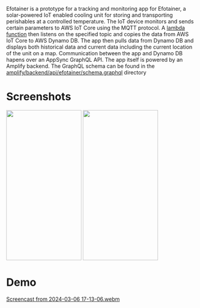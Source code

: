Efotainer is a prototype for a tracking and monitoring app for Efotainer, a solar-powered IoT enabled
cooling unit for storing and transporting perishables at a controlled temperature. The IoT
device monitors and sends certain parameters to AWS IoT Core using the MQTT protocol. A
[lambda function](https://github.com/Daeon97/iot-core-to-dynamo-db-function/tree/efotainer)
then listens on the specified topic and copies the data from AWS IoT Core to AWS Dynamo DB.
The app then pulls data from Dynamo DB and displays both historical data and current data including
the current location of the unit on a map. Communication between the app and Dynamo DB hapens over an
AppSync GraphQL API. The app itself is powered by an Amplify backend. The GraphQL schema can be found in
the [amplify/backend/api/efotainer/schema.graphql](https://github.com/Daeon97/i_detect/blob/efotainer/amplify/backend/api/efotainer/schema.graphql)
directory

# Screenshots
<img src="https://github.com/Daeon97/i_detect/assets/40745212/8dbc6233-9fc0-45df-a0e3-00648cdd9ecd" width="200" height="400" />
<img src="https://github.com/Daeon97/i_detect/assets/40745212/42951767-e7b3-4408-a9d9-5b5daeea556a" width="200" height="400" />

# Demo
[Screencast from 2024-03-06 17-13-06.webm](https://github.com/Daeon97/i_detect/assets/40745212/253161ed-ca5d-4d13-9b8c-fa4991c88f49)
